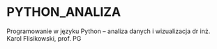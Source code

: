 # PYTHON_ANALIZA
Programowanie w języku Python – analiza danych i wizualizacja
dr inż. Karol Flisikowski, prof. PG